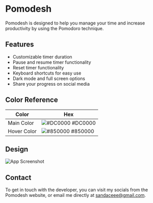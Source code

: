 
# Pomodesh
Pomodesh is designed to help you manage your time and increase productivity by using the Pomodoro technique.


## Features

- Customizable timer duration
- Pause and resume timer functionality
- Reset timer functionality
- Keyboard shortcuts for easy use
- Dark mode and full screen options
- Share your progress on social media


## Color Reference

| Color             | Hex                                                                |
| ----------------- | ------------------------------------------------------------------ |
| Main Color | ![#DC0000](https://via.placeholder.com/10/DC0000?text=+) #DC0000 |
| Hover Color | ![#850000](https://via.placeholder.com/10/850000?text=+) #850000 |

## Design

![App Screenshot](https://cdn.discordapp.com/attachments/666576166177603595/1092747513167106078/Home_-_Light.png)




## Contact

To get in touch with the developer, you can visit my socials from the Pomodesh website, or email me directly at sandaceee@gmail.com.